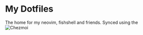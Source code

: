 # My Dotfiles

The home for my neovim, fishshell and friends. Synced using the ![Chezmoi](https://github.com/twpayne/chezmoi)
